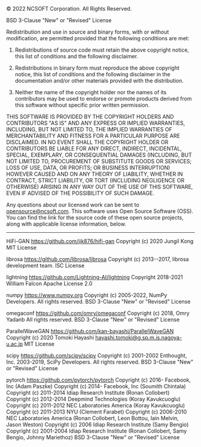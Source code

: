 © 2022 NCSOFT Corporation. All Rights Reserved.

BSD 3-Clause "New" or "Revised" License


Redistribution and use in source and binary forms, with or without modification, are permitted provided that the following conditions are met:

1. Redistributions of source code must retain the above copyright notice, this list of conditions and the following disclaimer.

2. Redistributions in binary form must reproduce the above copyright notice, this list of conditions and the following disclaimer in the documentation and/or other materials provided with the distribution.

3. Neither the name of the copyright holder nor the names of its contributors may be used to endorse or promote products derived from this software without specific prior written permission.

THIS SOFTWARE IS PROVIDED BY THE COPYRIGHT HOLDERS AND CONTRIBUTORS "AS IS" AND ANY EXPRESS OR IMPLIED WARRANTIES, INCLUDING, BUT NOT LIMITED TO, THE IMPLIED WARRANTIES OF MERCHANTABILITY AND FITNESS FOR A PARTICULAR PURPOSE ARE DISCLAIMED. IN NO EVENT SHALL THE COPYRIGHT HOLDER OR CONTRIBUTORS BE LIABLE FOR ANY DIRECT, INDIRECT, INCIDENTAL, SPECIAL, EXEMPLARY, OR CONSEQUENTIAL DAMAGES (INCLUDING, BUT NOT LIMITED TO, PROCUREMENT OF SUBSTITUTE GOODS OR SERVICES; LOSS OF USE, DATA, OR PROFITS; OR BUSINESS INTERRUPTION) HOWEVER CAUSED AND ON ANY THEORY OF LIABILITY, WHETHER IN CONTRACT, STRICT LIABILITY, OR TORT (INCLUDING NEGLIGENCE OR OTHERWISE) ARISING IN ANY WAY OUT OF THE USE OF THIS SOFTWARE, EVEN IF ADVISED OF THE POSSIBILITY OF SUCH DAMAGE.

Any questions about our licensed work can be sent to opensource@ncsoft.com.
This software uses Open Source Software (OSS). You can find the link for the source code of these open source projects, along with applicable license information, below.

--------------------------------------------------------------------------------------------------------------------------------------------------

HiFi-GAN
https://github.com/jik876/hifi-gan
Copyright (c) 2020 Jungil Kong
MIT License

librosa
https://github.com/librosa/librosa
Copyright (c) 2013--2017, librosa development team.
ISC License

lightning
https://github.com/Lightning-AI/lightning
Copyright 2018-2021 William Falcon
Apache License 2.0

numpy
https://www.numpy.org
Copyright (c) 2005-2022, NumPy Developers. All rights reserved.
BSD 3-Clause "New" or "Revised" License

omegaconf
https://github.com/omry/omegaconf
Copyright (c) 2018, Omry Yadanb All rights reserved.
BSD 3-Clause "New" or "Revised" License

ParallelWaveGAN
https://github.com/kan-bayashi/ParallelWaveGAN
Copyright (c) 2020 Tomoki Hayashi <hayashi.tomoki@g.sp.m.is.nagoya-u.ac.jp>
MIT License

scipy
https://github.com/scipy/scipy
Copyright (c) 2001-2002 Enthought, Inc. 2003-2019, SciPy Developers. All rights reserved.
BSD 3-Clause "New" or "Revised" License

pytorch
https://github.com/pytorch/pytorch
Copyright (c) 2016- Facebook, Inc (Adam Paszke)
Copyright (c) 2014- Facebook, Inc (Soumith Chintala)
Copyright (c) 2011-2014 Idiap Research Institute (Ronan Collobert)
Copyright (c) 2012-2014 Deepmind Technologies (Koray Kavukcuoglu)
Copyright (c) 2011-2012 NEC Laboratories America (Koray Kavukcuoglu)
Copyright (c) 2011-2013 NYU (Clement Farabet)
Copyright (c) 2006-2010 NEC Laboratories America (Ronan Collobert, Leon Bottou, Iain Melvin, Jason Weston)
Copyright (c) 2006 Idiap Research Institute (Samy Bengio)
Copyright (c) 2001-2004 Idiap Research Institute (Ronan Collobert, Samy Bengio, Johnny Mariethoz)
BSD 3-Clause "New" or "Revised" License
